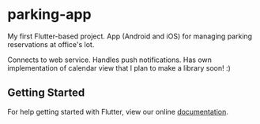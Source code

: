 # parking-app

My first Flutter-based project. App (Android and iOS) for managing parking reservations at office's lot. 

Connects to web service.
Handles push notifications. 
Has own implementation of calendar view that I plan to make a library soon! :)

## Getting Started

For help getting started with Flutter, view our online
[documentation](https://flutter.io/).
